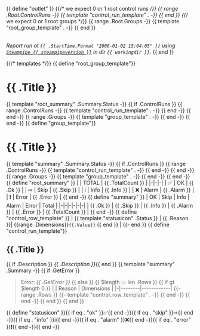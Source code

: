 {{ define "outlet" }}
{{/* we expect 0 or 1 root control runs */}}
{{ range .Root.ControlRuns -}}
{{ template "control_run_template" . -}}
{{ end }}
{{/* we expect 0 or 1 root groups */}}
{{ range .Root.Groups -}}
{{ template "root_group_template" . -}}
{{ end }}

\
_Report run at `{{ .StartTime.Format "2006-01-02 15:04:05" }}` using [`Steampipe {{ steampipeversion }}`](https://steampipe.io) in dir `{{ workingdir }}`._
{{ end }}

{{/* templates */}}
{{ define "root_group_template"}}
# {{ .Title }}
{{ template "root_summary" .Summary.Status -}}
{{ if .ControlRuns }}
{{ range .ControlRuns -}}
{{ template "control_run_template" . -}}
{{ end -}}
{{ end -}}
{{ range .Groups -}}
{{ template "group_template" . -}}
{{ end -}}
{{ end -}}
{{ define "group_template"}}
# {{ .Title }}
{{ template "summary" .Summary.Status -}}
{{ if .ControlRuns }}
{{ range .ControlRuns -}}
{{ template "control_run_template" . -}}
{{ end -}}
{{ end -}}
{{ range .Groups -}}
{{ template "group_template" . -}}
{{ end -}}
{{ end -}}
{{ define "root_summary" }}
| | TOTAL | {{ .TotalCount }} |
|-|-|-|
| ✅ | OK | {{ .Ok }} |
| ⇨ | Skip | {{ .Skip }} |
| ℹ | Info | {{ .Info }} |
| ❌ | Alarm | {{ .Alarm }} |
| ❗ | Error | {{ .Error }} |
{{ end -}}
{{ define "summary" }}
| OK | Skip | Info | Alarm | Error | Total |
|-|-|-|-|-|-|
| {{ .Ok }} | {{ .Skip }} | {{ .Info }} | {{ .Alarm }} | {{ .Error }} | {{ .TotalCount }} |
{{ end -}}
{{ define "control_row_template" }}
| {{ template "statusicon" .Status }} | {{ .Reason }}| {{range .Dimensions}}`{{.Value}}` {{ end }} |
{{- end }}
{{ define "control_run_template"}}
## {{ .Title }}
{{ if .Description }} 
*{{ .Description }}*{{ end }}
{{ template "summary" .Summary -}}
{{ if .GetError }}
> Error: _{{ .GetError }}_
{{ else }}
{{ $length := len .Rows }}
{{ if gt $length 0 }}
| | Reason | Dimensions |
|-|--------|------------|
{{- range .Rows }}
{{- template "control_row_template" . -}}
{{ end -}}
{{ end -}}
{{ end }}
{{ end }}

{{ define "statusicon" }}{{ if eq . "ok" }}✅{{ end -}}{{ if eq . "skip" }}⇨{{ end -}}{{ if eq . "info" }}ℹ{{ end -}}{{ if eq . "alarm" }}❌{{ end -}}{{ if eq . "error" }}❗{{ end -}}{{ end -}}